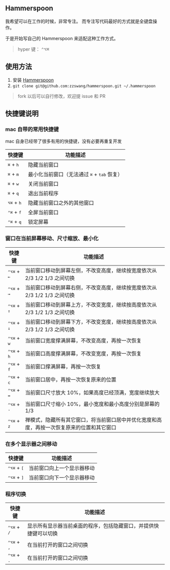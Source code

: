 ## Hammerspoon

我希望可以在工作的时候，非常专注。
而专注写代码最好的方式就是全键盘操作。

于是开始写自己的 Hammerspoon 来适配这种工作方式。

> hyper 键： <kbd>⌃</kbd><kbd>⌥</kbd><kbd>⌘</kbd>

## 使用方法

1. 安装 [Hammerspoon](http://www.hammerspoon.org/)
2. `git clone git@github.com:zzswang/hammerspoon.git ~/.hammerspoon`

> fork 以后可以自行修改，欢迎提 issue 和 PR

## 快捷键说明

### mac 自带的常用快捷键

mac 自身已经带了很多有用的快捷键，没有必要再重复开发

| 快捷键                                  | 功能描述                                                      |
| --------------------------------------- | ------------------------------------------------------------- |
| <kbd>⌘</kbd> + <kbd>h</kbd>             | 隐藏当前窗口                                                  |
| <kbd>⌘</kbd> + <kbd>m</kbd>             | 最小化当前窗口（无法通过 <kbd>⌘</kbd> + <kbd>tab</kbd> 恢复） |
| <kbd>⌘</kbd> + <kbd>w</kbd>             | 关闭当前窗口                                                  |
| <kbd>⌘</kbd> + <kbd>q</kbd>             | 退出当前程序                                                  |
| <kbd>⌥</kbd><kbd>⌘</kbd> + <kbd>h</kbd> | 隐藏当前窗口之外的其他窗口                                    |
| <kbd>⌃</kbd><kbd>⌘</kbd> + <kbd>f</kbd> | 全屏当前窗口                                                  |
| <kbd>⌃</kbd><kbd>⌘</kbd> + <kbd>q</kbd> | 锁定屏幕                                                  |


### 窗口在当前屏幕移动、尺寸缩放、最小化

| 快捷键                      | 功能描述                                |
|-----------------------------|----------------------------------------|
| <kbd>⌃</kbd><kbd>⌥</kbd><kbd>⌘</kbd> + <kbd>←</kbd> | 当前窗口移动到屏幕左侧，不改变高度，继续按宽度依次从 2/3 1/2 1/3 之间切换 |
| <kbd>⌃</kbd><kbd>⌥</kbd><kbd>⌘</kbd> + <kbd>→</kbd> | 当前窗口移动到屏幕右侧，不改变高度，继续按宽度依次从 2/3 1/2 1/3 之间切换 |
| <kbd>⌃</kbd><kbd>⌥</kbd><kbd>⌘</kbd> + <kbd>↑</kbd> | 当前窗口移动到屏幕上方，不改变宽度，继续按高度依次从 2/3 1/2 1/3 之间切换 |
| <kbd>⌃</kbd><kbd>⌥</kbd><kbd>⌘</kbd> + <kbd>↓</kbd> | 当前窗口移动到屏幕下方，不改变宽度，继续按高度依次从 2/3 1/2 1/3 之间切换 |
| <kbd>⌃</kbd><kbd>⌥</kbd><kbd>⌘</kbd> + <kbd>w</kbd> | 当前窗口宽度撑满屏幕，不改变高度，再按一次恢复 |
| <kbd>⌃</kbd><kbd>⌥</kbd><kbd>⌘</kbd> + <kbd>h</kbd> | 当前窗口高度撑满屏幕，不改变宽度，再按一次恢复 |
| <kbd>⌃</kbd><kbd>⌥</kbd><kbd>⌘</kbd> + <kbd>f</kbd> | 当前窗口撑满屏幕，再按一次恢复 |
| <kbd>⌃</kbd><kbd>⌥</kbd><kbd>⌘</kbd> + <kbd>c</kbd> | 当前窗口居中，再按一次恢复原来的位置 |
| <kbd>⌃</kbd><kbd>⌥</kbd><kbd>⌘</kbd> + <kbd>=</kbd> | 当前窗口尺寸放大 10%，如果高度已经顶满，宽度继续放大 |
| <kbd>⌃</kbd><kbd>⌥</kbd><kbd>⌘</kbd> + <kbd>-</kbd> | 当前窗口尺寸缩小 10%，最小宽度和最小高度分别是屏幕的 1/3 |
| <kbd>⌃</kbd><kbd>⌥</kbd><kbd>⌘</kbd> + <kbd>z</kbd> | 禅模式，隐藏所有其它窗口，将当前窗口居中并优化宽度和高度，再按一次恢复原来的位置和其它窗口 |

### 在多个显示器之间移动

| 快捷键  | 功能描述                   |
| ------- | -------------------------- |
| <kbd>⌃</kbd><kbd>⌥</kbd><kbd>⌘</kbd> + <kbd>[</kbd> | 当前窗口向上一个显示器移动 |
| <kbd>⌃</kbd><kbd>⌥</kbd><kbd>⌘</kbd> + <kbd>]</kbd> | 当前窗口向下一个显示器移动 |


### 程序切换

| 快捷键                                              | 功能描述                                                         |
| --------------------------------------------------- | ---------------------------------------------------------------- |
| <kbd>⌃</kbd><kbd>⌥</kbd><kbd>⌘</kbd> + <kbd>/</kbd> | 显示所有显示器当前桌面的程序，包括隐藏窗口，并提供快捷键可以切换 |
| <kbd>⌃</kbd><kbd>⌥</kbd><kbd>⌘</kbd> + <kbd>,</kbd> | 在当前打开的窗口之间切换                                         |
| <kbd>⌃</kbd><kbd>⌥</kbd><kbd>⌘</kbd> + <kbd>.</kbd> | 在当前打开的窗口之间切换                                         |
